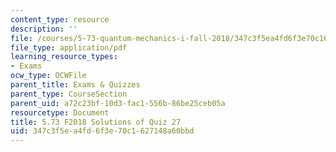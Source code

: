 ```yaml
---
content_type: resource
description: ''
file: /courses/5-73-quantum-mechanics-i-fall-2018/347c3f5ea4fd6f3e70c1627148a60bbd_MIT5_73F18_quiz27_soln.pdf
file_type: application/pdf
learning_resource_types:
- Exams
ocw_type: OCWFile
parent_title: Exams & Quizzes
parent_type: CourseSection
parent_uid: a72c23bf-10d3-fac1-556b-86be25ceb05a
resourcetype: Document
title: 5.73 F2018 Solutions of Quiz 27
uid: 347c3f5e-a4fd-6f3e-70c1-627148a60bbd
---
```

